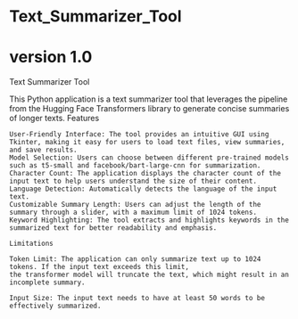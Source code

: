 # Text_Summarizer_Tool
# version 1.0


Text Summarizer Tool

This Python application is a text summarizer tool that leverages the pipeline from the Hugging Face Transformers library to generate concise summaries of longer texts.
Features

    User-Friendly Interface: The tool provides an intuitive GUI using Tkinter, making it easy for users to load text files, view summaries, and save results.
    Model Selection: Users can choose between different pre-trained models such as t5-small and facebook/bart-large-cnn for summarization.
    Character Count: The application displays the character count of the input text to help users understand the size of their content.
    Language Detection: Automatically detects the language of the input text.
    Customizable Summary Length: Users can adjust the length of the summary through a slider, with a maximum limit of 1024 tokens.
    Keyword Highlighting: The tool extracts and highlights keywords in the summarized text for better readability and emphasis.

    Limitations

    Token Limit: The application can only summarize text up to 1024 tokens. If the input text exceeds this limit, 
    the transformer model will truncate the text, which might result in an incomplete summary.
    
    Input Size: The input text needs to have at least 50 words to be effectively summarized.



